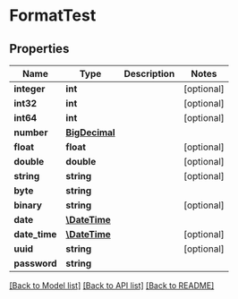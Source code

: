 # FormatTest

## Properties
Name | Type | Description | Notes
------------ | ------------- | ------------- | -------------
**integer** | **int** |  | [optional] 
**int32** | **int** |  | [optional] 
**int64** | **int** |  | [optional] 
**number** | [**BigDecimal**](BigDecimal.md) |  | 
**float** | **float** |  | [optional] 
**double** | **double** |  | [optional] 
**string** | **string** |  | [optional] 
**byte** | **string** |  | 
**binary** | **string** |  | [optional] 
**date** | [**\DateTime**](\DateTime.md) |  | 
**date_time** | [**\DateTime**](\DateTime.md) |  | [optional] 
**uuid** | **string** |  | [optional] 
**password** | **string** |  | 

[[Back to Model list]](../README.md#documentation-for-models) [[Back to API list]](../README.md#documentation-for-api-endpoints) [[Back to README]](../README.md)


